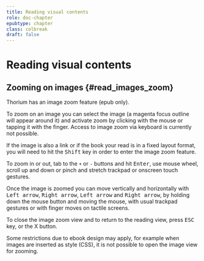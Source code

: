 ```yaml
---
title: Reading visual contents
role: doc-chapter
epubtype: chapter
class: colbreak 
draft: false
---
```


# Reading visual contents

## Zooming on images {#read_images_zoom}

Thorium has an image zoom feature (epub only).

To zoom on an image you can select the image (a magenta focus outline
will appear around it) and activate zoom by clicking with the mouse or
tapping it with the finger. Access to image zoom via keyboard is
currently not possible.

If the image is also a link or if the book your read is in a fixed
layout format, you will need to hit the <kbd>Shift</kbd> key in order to
enter the image zoom feature.

To zoom in or out, tab to the `+` or `-` buttons and hit <kbd>Enter</kbd>,
use mouse wheel, scroll up and down or pinch and stretch trackpad or
onscreen touch gestures.

Once the image is zoomed you can move vertically and horizontally with
<kbd>Left arrow</kbd>, <kbd>Right arrow</kbd>, <kbd>Left arrow</kbd> and <kbd>Right arrow</kbd>, 
by holding down the mouse button and moving the mouse, with usual
trackpad gestures or with finger moves on tactile screens.

To close the image zoom view and to return to the reading view, press
<kbd>ESC</kbd> key, or the X button.

Some restrictions due to ebook design may apply, for example when images
are inserted as style (CSS), it is not possible to open the image view
for zooming.
